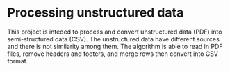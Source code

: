 # Processing unstructured data

This project is inteded to process and convert unstructured data (PDF) into semi-structured data (CSV). The unstructured data have different sources and there is not similarity among them. The algorithm is able to read in PDF files, remove headers and footers, and merge rows then convert into CSV format. 


